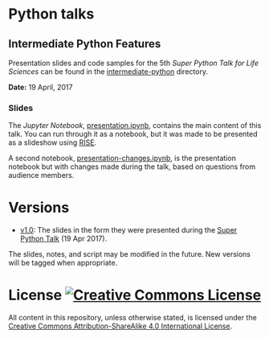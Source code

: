 # Python talks

## Intermediate Python Features

Presentation slides and code samples for the 5th *Super Python Talk for Life Sciences* can be found in the [intermediate-python](./intermediate-python) directory.

**Date:** 19 April, 2017


### Slides

The *Jupyter Notebook*, [presentation.ipynb][presnb], contains the main content of this talk.
You can run through it as a notebook, but it was made to be presented as a slideshow using [RISE][RISE].

A second notebook, [presentation-changes.ipynb][presnbmod], is the presentation notebook but with changes made during the talk, based on questions from audience members.

[presnb]: ./intermediate-python/presentation.ipynb
[presnbmod]: ./intermediate-python/presentation-changes.ipynb
[RISE]: https://github.com/damianavila/RISE


# Versions

- [v1.0](https://github.com/achilleas-k/python-talks/tree/v1.0): The slides in the form they were presented during the [Super Python Talk](https://www.meetup.com/SuperPythonTalks/events/237848778/) (19 Apr 2017).

The slides, notes, and script may be modified in the future. New versions will be tagged when appropriate.

# License [![Creative Commons License](https://i.creativecommons.org/l/by-sa/4.0/80x15.png)](http://creativecommons.org/licenses/by-sa/4.0/)

All content in this repository, unless otherwise stated, is licensed under the [Creative Commons Attribution-ShareAlike 4.0 International License](./LICENSE).
